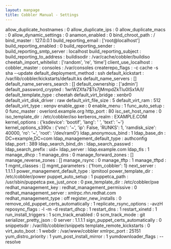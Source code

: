 ```yaml
---
layout: manpage
title: Cobbler Manual - Settings
---
```

allow_duplicate_hostnames               : 0
allow_duplicate_ips                     : 0
allow_duplicate_macs                    : 0
allow_dynamic_settings                  : 0
anamon_enabled                          : 0
bind_chroot_path                        : /
bind_master                             : 127.0.0.1
build_reporting_email                   : ['root@localhost']
build_reporting_enabled                 : 0
build_reporting_sender                  :
build_reporting_smtp_server             : localhost
build_reporting_subject                 :
build_reporting_to_address              :
buildisodir                             : /var/cache/cobbler/buildiso
cheetah_import_whitelist                : ['random', 're', 'time']
client_use_localhost                    :
cobbler_master                          :
consoles                                : /var/consoles
createrepo_flags                        : -c cache -s sha --update
default_deployment_method               : ssh
default_kickstart                       : /var/lib/cobbler/kickstarts/default.ks
default_name_servers                    : []
default_name_servers_search             : []
default_ownership                       : ['admin']
default_password_crypted                : $1$wrWZXfa7$Ts7jMmpdZkTlu0lSx1A/I/
default_template_type                   : cheetah
default_virt_bridge                     : xenbr0
default_virt_disk_driver                : raw
default_virt_file_size                  : 5
default_virt_ram                        : 512
default_virt_type                       : xenpv
enable_gpxe                             : 0
enable_menu                             : 1
func_auto_setup                         : 0
func_master                             : overlord.example.org
http_port                               : 80
isc_set_host_name                       : 0
iso_template_dir                        : /etc/cobbler/iso
kerberos_realm                          : EXAMPLE.COM
kernel_options                          : {'ksdevice': 'bootif', 'lang': ' ', 'text': '~'}
kernel_options_s390x                    : {'vnc': '~', 'ip': False, 'RUNKS': 1, 'ramdisk_size': 40000, 'ro': '~', 'root': '/dev/ram0'}
ldap_anonymous_bind                     : 1
ldap_base_dn                            : DC=example,DC=com
ldap_management_default_type            : authconfig
ldap_port                               : 389
ldap_search_bind_dn                     :
ldap_search_passwd                      :
ldap_search_prefix                      : uid=
ldap_server                             : ldap.example.com
ldap_tls                                : 1
manage_dhcp                             : 1
manage_dns                              : 0
manage_forward_zones                    : []
manage_reverse_zones                    : []
manage_rsync                            : 0
manage_tftp                             : 1
manage_tftpd                            : 1
mgmt_classes                            : []
mgmt_parameters                         : {'from_cobbler': 1}
next_server                             : 1.1.1.1
power_management_default_type           : ipmitool
power_template_dir                      : /etc/cobbler/power
puppet_auto_setup                       : 1
puppetca_path                           : /usr/sbin/puppetca
pxe_just_once                           : 0
pxe_template_dir                        : /etc/cobbler/pxe
redhat_management_key                   :
redhat_management_permissive            : 0
redhat_management_server                : xmlrpc.rhn.redhat.com
redhat_management_type                  : off
register_new_installs                   : 0
remove_old_puppet_certs_automatically   : 1
replicate_rsync_options                 : -avzH
reposync_flags                          : -l -m -d
restart_dhcp                            : 1
restart_dns                             : 1
restart_xinetd                          : 1
run_install_triggers                    : 1
scm_track_enabled                       : 0
scm_track_mode                          : git
serializer_pretty_json                  : 0
server                                  : 1.1.1.1
sign_puppet_certs_automatically         : 0
snippetsdir                             : /var/lib/cobbler/snippets
template_remote_kickstarts              : 0
virt_auto_boot                          : 1
webdir                                  : /var/www/cobbler
xmlrpc_port                             : 25151
yum_distro_priority                     : 1
yum_post_install_mirror                 : 1
yumdownloader_flags                     : --resolve
